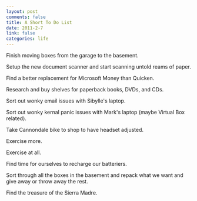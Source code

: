 ```yaml
--- 
layout: post
comments: false
title: A Short To Do List
date: 2011-2-7
link: false
categories: life
---
```

Finish moving boxes from the garage to the basement.

Setup the new document scanner and start scanning untold reams of paper.

Find a better replacement for Microsoft Money than Quicken.

Research and buy shelves for paperback books, DVDs, and CDs.

Sort out wonky email issues with Sibylle's laptop.

Sort out wonky kernal panic issues with Mark's laptop (maybe Virtual Box related).

Take Cannondale bike to shop to have headset adjusted.

Exercise more.

Exercise at all.

Find time for ourselves to recharge our batteriers.

Sort through all the boxes in the basement and repack what we want and give away or throw away the rest.

Find the treasure of the Sierra Madre.

